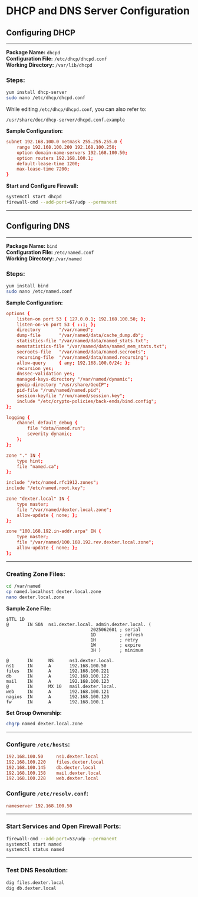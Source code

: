 # DHCP and DNS Server Configuration

## Configuring DHCP
---

**Package Name:** `dhcpd`  
**Configuration File:** `/etc/dhcp/dhcpd.conf`  
**Working Directory:** `/var/lib/dhcpd`  

### Steps:
```bash
yum install dhcp-server
sudo nano /etc/dhcp/dhcpd.conf
```

While editing `/etc/dhcp/dhcpd.conf`, you can also refer to:
```
/usr/share/doc/dhcp-server/dhcpd.conf.example
```

**Sample Configuration:**
```conf
subnet 192.168.100.0 netmask 255.255.255.0 {
    range 192.168.100.200 192.168.100.250;
    option domain-name-servers 192.168.100.50;
    option routers 192.168.100.1;
    default-lease-time 1200;
    max-lease-time 7200;
}
```

**Start and Configure Firewall:**
```bash
systemctl start dhcpd
firewall-cmd --add-port=67/udp --permanent
```

---

## Configuring DNS
---

**Package Name:** `bind`  
**Configuration File:** `/etc/named.conf`  
**Working Directory:** `/var/named`  

### Steps:
```bash
yum install bind
sudo nano /etc/named.conf
```

**Sample Configuration:**
```conf
options {
    listen-on port 53 { 127.0.0.1; 192.168.100.50; };
    listen-on-v6 port 53 { ::1; };
    directory       "/var/named";
    dump-file       "/var/named/data/cache_dump.db";
    statistics-file "/var/named/data/named_stats.txt";
    memstatistics-file "/var/named/data/named_mem_stats.txt";
    secroots-file   "/var/named/data/named.secroots";
    recursing-file  "/var/named/data/named.recursing";
    allow-query     { any; 192.168.100.0/24; };
    recursion yes;
    dnssec-validation yes;
    managed-keys-directory "/var/named/dynamic";
    geoip-directory "/usr/share/GeoIP";
    pid-file "/run/named/named.pid";
    session-keyfile "/run/named/session.key";
    include "/etc/crypto-policies/back-ends/bind.config";
};

logging {
    channel default_debug {
        file "data/named.run";
        severity dynamic;
    };
};

zone "." IN {
    type hint;
    file "named.ca";
};

include "/etc/named.rfc1912.zones";
include "/etc/named.root.key";

zone "dexter.local" IN {
    type master;
    file "/var/named/dexter.local.zone";
    allow-update { none; };
};

zone "100.168.192.in-addr.arpa" IN {
    type master;
    file "/var/named/100.168.192.rev.dexter.local.zone";
    allow-update { none; };
};
```

---

### Creating Zone Files:
```bash
cd /var/named
cp named.localhost dexter.local.zone
nano dexter.local.zone
```

**Sample Zone File:**
```dns
$TTL 1D
@       IN SOA  ns1.dexter.local. admin.dexter.local. (
                                2025062601 ; serial
                                1D         ; refresh
                                1H         ; retry
                                1W         ; expire
                                3H )       ; minimum

@       IN      NS      ns1.dexter.local.
ns1     IN      A       192.168.100.50
files   IN      A       192.168.100.221
db      IN      A       192.168.100.122
mail    IN      A       192.168.100.123
@       IN      MX 10   mail.dexter.local.
web     IN      A       192.168.100.121
nagios  IN      A       192.168.100.120
fw      IN      A       192.168.100.1
```

**Set Group Ownership:**
```bash
chgrp named dexter.local.zone
```

---

### Configure `/etc/hosts`:
```conf
192.168.100.50     ns1.dexter.local
192.168.100.220    files.dexter.local
192.168.100.145    db.dexter.local
192.168.100.158    mail.dexter.local
192.168.100.228    web.dexter.local
```

### Configure `/etc/resolv.conf`:
```conf
nameserver 192.168.100.50
```

---

### Start Services and Open Firewall Ports:
```bash
firewall-cmd --add-port=53/udp --permanent
systemctl start named
systemctl status named
```

---

### Test DNS Resolution:
```bash
dig files.dexter.local
dig db.dexter.local
```
